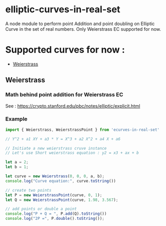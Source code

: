 # elliptic-curves-in-real-set
A node module to perform point Addition and point doubling on Elliptic Curve in the set of real numbers. Only Weierstrass EC supported for now.

# Supported curves for now :

- [Weierstrass](#Weierstrass)

## Weierstrass

### Math behind point addition for Weierstrass EC

See : https://crypto.stanford.edu/pbc/notes/elliptic/explicit.html

### Example

```js
import { Weierstrass, WeierstrassPoint } from 'ecurves-in-real-set'

// Y^2 + a1 XY + a3 * Y = X^3 + a2 X^2 + a4 X + a6

// Initiate a new weierstrass cruve instance
// Let's use Short weierstrass equation : y2 = x3 + ax + b

let a = 2;
let b = 1;

let curve = new Weierstrass(0, 0, 0, a, b);
console.log("Curve equation:", curve.toString())

// create two points
let P = new WeierstrassPoint(curve, 0, 1);
let Q = new WeierstrassPoint(curve, 1.98, 3.567);

// add points or double a point
console.log("P + Q = ", P.add(Q).toString())
console.log("2P =", P.double().toString());
```
